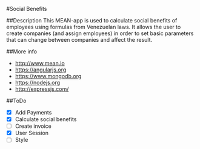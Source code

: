 #Social Benefits

##Description
This MEAN-app is used to calculate social benefits of employees using formulas from Venezuelan laws. It allows the user to create companies (and assign employees) in order to set basic parameters that can change between companies and affect the result.

##More info
* http://www.mean.io
* https://angularjs.org
* https://www.mongodb.org
* https://nodejs.org
* http://expressjs.com/

##ToDo
- [X] Add Payments
- [X] Calculate social benefits
- [ ] Create invoice
- [X] User Session
- [ ] Style
